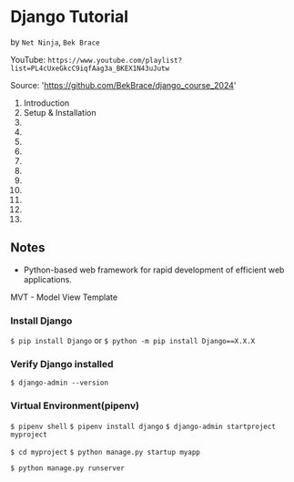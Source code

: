 # Django Tutorial
by `Net Ninja`, `Bek Brace`

YouTube: `https://www.youtube.com/playlist?list=PL4cUxeGkcC9iqfAag3a_BKEX1N43uJutw`

Source: 'https://github.com/BekBrace/django_course_2024'

1. Introduction
2. Setup & Installation
3.
4.
5.
6.
7.
8.
9.
10.
11.
12.
13.


## Notes

* Python-based web framework for rapid development of efficient web applications.

MVT - Model View Template

### Install Django

`$ pip install Django`
or
`$ python -m pip install Django==X.X.X`

### Verify Django installed

`$ django-admin --version`

### Virtual Environment(pipenv)

`$ pipenv shell`
`$ pipenv install django`
`$ django-admin startproject myproject`

`$ cd myproject`
`$ python manage.py startup myapp`

`$ python manage.py runserver`
